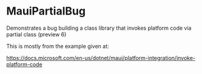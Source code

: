# MauiPartialBug
Demonstrates a bug building a class library that invokes platform code via partial class (preview 6)

This is mostly from the example given at:

https://docs.microsoft.com/en-us/dotnet/maui/platform-integration/invoke-platform-code
